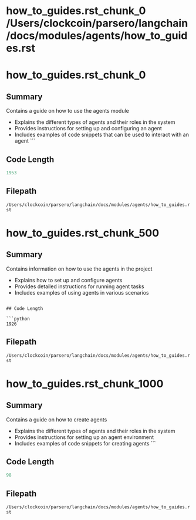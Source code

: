 # how_to_guides.rst_chunk_0			/Users/clockcoin/parsero/langchain/docs/modules/agents/how_to_guides.rst
# how_to_guides.rst_chunk_0

## Summary

Contains a guide on how to use the agents module
 - Explains the different types of agents and their roles in the system
 - Provides instructions for setting up and configuring an agent
 - Includes examples of code snippets that can be used to interact with an agent  ```

## Code Length

```python
1953
```

## Filepath

```/Users/clockcoin/parsero/langchain/docs/modules/agents/how_to_guides.rst```

# how_to_guides.rst_chunk_500

## Summary

Contains information on how to use the agents in the project
 - Explains how to set up and configure agents
 - Provides detailed instructions for running agent tasks 
 - Includes examples of using agents in various scenarios 
```

## Code Length

```python
1926
```

## Filepath

```/Users/clockcoin/parsero/langchain/docs/modules/agents/how_to_guides.rst```

# how_to_guides.rst_chunk_1000

## Summary

Contains a guide on how to create agents
 - Explains the different types of agents and their roles in the system
 - Provides instructions for setting up an agent environment 
 - Includes examples of code snippets for creating agents  ```

## Code Length

```python
98
```

## Filepath

```/Users/clockcoin/parsero/langchain/docs/modules/agents/how_to_guides.rst```

